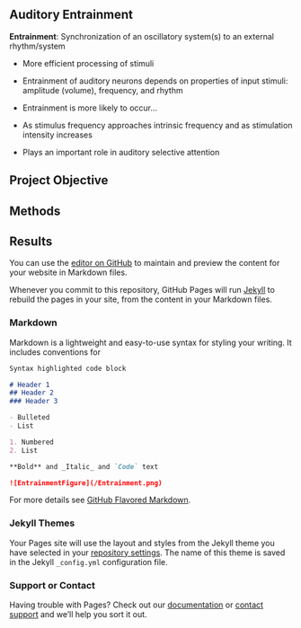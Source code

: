 ## Auditory Entrainment
**Entrainment**: Synchronization of an oscillatory system(s) to an external rhythm/system
- More efficient processing of stimuli
- Entrainment of auditory neurons depends on properties of input stimuli: amplitude (volume), frequency, and rhythm

- Entrainment is more likely to occur...
- As stimulus frequency approaches intrinsic frequency and as stimulation intensity increases

- Plays an important role in auditory selective attention

## Project Objective

## Methods

## Results



You can use the [editor on GitHub](https://github.com/shaanverma/Computational-Model-of-Auditory-Entrainment/edit/gh-pages/index.md) to maintain and preview the content for your website in Markdown files.

Whenever you commit to this repository, GitHub Pages will run [Jekyll](https://jekyllrb.com/) to rebuild the pages in your site, from the content in your Markdown files.

### Markdown

Markdown is a lightweight and easy-to-use syntax for styling your writing. It includes conventions for

```markdown
Syntax highlighted code block

# Header 1
## Header 2
### Header 3

- Bulleted
- List

1. Numbered
2. List

**Bold** and _Italic_ and `Code` text

![EntrainmentFigure](/Entrainment.png)
```

For more details see [GitHub Flavored Markdown](https://guides.github.com/features/mastering-markdown/).

### Jekyll Themes

Your Pages site will use the layout and styles from the Jekyll theme you have selected in your [repository settings](https://github.com/shaanverma/Computational-Model-of-Auditory-Entrainment/settings/pages). The name of this theme is saved in the Jekyll `_config.yml` configuration file.

### Support or Contact

Having trouble with Pages? Check out our [documentation](https://docs.github.com/categories/github-pages-basics/) or [contact support](https://support.github.com/contact) and we’ll help you sort it out.

